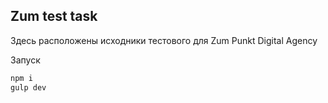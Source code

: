 ## Zum test task

Здесь расположены исходники тестового для Zum Punkt Digital Agency

Запуск

```bash
npm i
gulp dev
```
